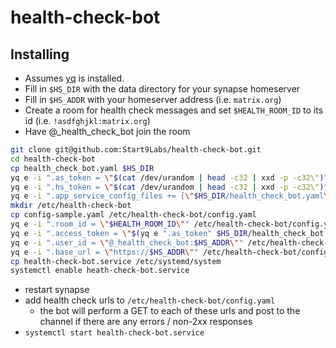 # health-check-bot

## Installing

- Assumes [yq](https://mikefarah.github.io/yq) is installed.
- Fill in `$HS_DIR` with the data directory for your synapse homeserver
- Fill in `$HS_ADDR` with your homeserver address (i.e. `matrix.org`)
- Create a room for health check messages and set `$HEALTH_ROOM_ID` to its id (i.e. `!asdfghjkl:matrix.org`)
- Have @_health_check_bot join the room

```sh
git clone git@github.com:Start9Labs/health-check-bot.git
cd health-check-bot
cp health_check_bot.yaml $HS_DIR
yq e -i ".as_token = \"$(cat /dev/urandom | head -c32 | xxd -p -c32\")" $HS_DIR/health_check_bot.yaml
yq e -i ".hs_token = \"$(cat /dev/urandom | head -c32 | xxd -p -c32\")" $HS_DIR/health_check_bot.yaml
yq e -i ".app_service_config_files += [\"$HS_DIR/health_check_bot.yaml\"]" $HS_DIR/homeserver.yaml
mkdir /etc/health-check-bot
cp config-sample.yaml /etc/health-check-bot/config.yaml
yq e -i ".room_id = \"$HEALTH_ROOM_ID\"" /etc/health-check-bot/config.yaml
yq e -i ".access_token = \"$(yq e ".as_token" $HS_DIR/health_check_bot.yaml)\"" /etc/health-check-bot/config.yaml
yq e -i ".user_id = \"@_health_check_bot:$HS_ADDR\"" /etc/health-check-bot/config.yaml
yq e -i ".base_url = \"https://$HS_ADDR\"" /etc/health-check-bot/config.yaml
cp health-check-bot.service /etc/systemd/system
systemctl enable heath-check-bot.service
```
- restart synapse
- add health check urls to `/etc/health-check-bot/config.yaml`
  - the bot will perform a GET to each of these urls and post to the channel if there are any errors / non-2xx responses
- `systemctl start health-check-bot.service`